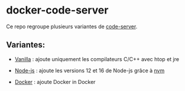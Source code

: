 # docker-code-server

Ce repo regroupe plusieurs variantes de [code-server](https://github.com/linuxserver/docker-code-server).

## Variantes:

- [Vanilla](https://github.com/MHaz42/docker-code-server/tree/master/Docker-Vanilla) : ajoute uniquement les compilateurs C/C++ avec htop et jre 

- [Node-js](https://github.com/MHaz42/docker-code-server/tree/master/Docker-Nodejs) : ajoute les versions 12 et 16 de Node-js grâce à [nvm](https://github.com/nvm-sh/nvm)

- [Docker](https://github.com/MHaz42/docker-code-server/tree/master/Docker-Docker) : ajoute Docker in Docker
